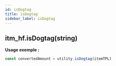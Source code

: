 ```yaml
---
id: isDogtag
title: isDogtag
sidebar_label: isDogtag
---
```


## itm_hf.isDogtag(string)


**Usage exemple :**
```js
const convertedAmount = utility.isDogtag(itemTPL)
```